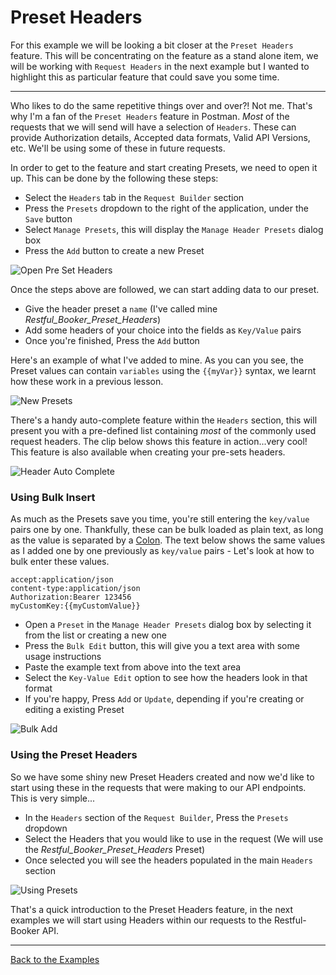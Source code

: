# Preset Headers

For this example we will be looking a bit closer at the `Preset Headers` feature. This will be concentrating on the feature as a stand alone item, we will be working with `Request Headers` in the next example but I wanted to highlight this as particular feature that could save you some time.   

---

Who likes to do the same repetitive things over and over?! Not me. That's why I'm a fan of the `Preset Headers` feature in Postman. _Most_ of the requests that we will send will have a selection of `Headers`. These can provide Authorization details, Accepted data formats, Valid API Versions, etc. We'll be using some of these in future requests.

In order to get to the feature and start creating Presets, we need to open it up. This can be done by the following these steps:

- Select the `Headers` tab in the `Request Builder` section
- Press the `Presets` dropdown to the right of the application, under the `Save` button
- Select `Manage Presets`, this will display the `Manage Header Presets` dialog box
- Press the `Add` button to create a new Preset

![Open Pre Set Headers](https://github.com/DannyDainton/All-Things-Postman/blob/master/Public/gifs/04_preSetHeaders/Open_Pre_Set_Headers.gif)

Once the steps above are followed, we can start adding data to our preset.

- Give the header preset a `name` (I've called mine _Restful_Booker_Preset_Headers_)
- Add some headers of your choice into the fields as `Key/Value` pairs
- Once you're finished, Press the `Add` button

Here's an example of what I've added to mine. As you can you see, the Preset values can contain `variables` using the ```{{myVar}}``` syntax, we learnt how these work in a previous lesson.

![New Presets](https://github.com/DannyDainton/All-Things-Postman/blob/master/Public/images/04_preSetHeaders/New_Presets.PNG)  

There's a handy auto-complete feature within the `Headers` section, this will present you with a pre-defined list containing _most_ of the commonly used request headers. The clip below shows this feature in action...very cool! This feature is also available when creating your pre-sets headers. 

![Header Auto Complete](https://github.com/DannyDainton/All-Things-Postman/blob/master/Public/gifs/04_preSetHeaders/Header_Auto_Complete.gif)

### Using Bulk Insert

As much as the Presets save you time, you're still entering the `key/value` pairs one by one. Thankfully, these can be bulk loaded as plain text, as long as the value is separated by a [Colon](https://en.oxforddictionaries.com/punctuation/colon). The text below shows the same values as I added one by one previously as `key/value` pairs - Let's look at how to bulk enter these values.    

```
accept:application/json
content-type:application/json
Authorization:Bearer 123456
myCustomKey:{{myCustomValue}}
```

- Open a `Preset` in the `Manage Header Presets` dialog box by selecting it from the list or creating a new one
- Press the `Bulk Edit` button, this will give you a text area with some usage instructions
- Paste the example text from above into the text area
- Select the `Key-Value Edit` option to see how the headers look in that format
- If you're happy, Press `Add` or `Update`, depending if you're creating or editing a existing Preset

![Bulk Add](https://github.com/DannyDainton/All-Things-Postman/blob/master/Public/gifs/04_preSetHeaders/Bulk_Add.gif)

### Using the Preset Headers

So we have some shiny new Preset Headers created and now we'd like to start using these in the requests that were making to our API endpoints. This is very simple...

- In the `Headers` section of the `Request Builder`, Press the `Presets` dropdown
- Select the Headers that you would like to use in the request (We will use the _Restful_Booker_Preset_Headers_ Preset)
- Once selected you will see the headers populated in the main `Headers` section

![Using Presets](https://github.com/DannyDainton/All-Things-Postman/blob/master/Public/gifs/04_preSetHeaders/Using_Presets.gif)

That's a quick introduction to the Preset Headers feature, in the next examples we will start using Headers within our requests to the Restful-Booker API.

---
[Back to the Examples](https://github.com/DannyDainton/All-Things-Postman#example-guides)
